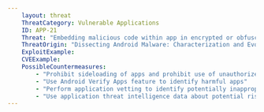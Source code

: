 ```yaml
---
    layout: threat
    ThreatCategory: Vulnerable Applications
    ID: APP-21
    Threat: "Embedding malicious code within app in encrypted or obfuscated form, then decrypting or deobfuscating and executing at runtime to evade app vetting"
    ThreatOrigin: "Dissecting Android Malware: Characterization and Evolution [^85]"
    ExploitExample:
    CVEExample:
    PossibleCountermeasures:
        - "Prohibit sideloading of apps and prohibit use of unauthorized app stores"
        - "Use Android Verify Apps feature to identify harmful apps"
        - "Perform application vetting to identify potentially inappropriate behaviors by apps including dynamic code execution or reflection practices"
        - "Use application threat intelligence data about potential risks associated with apps installed on devices"
---
```

